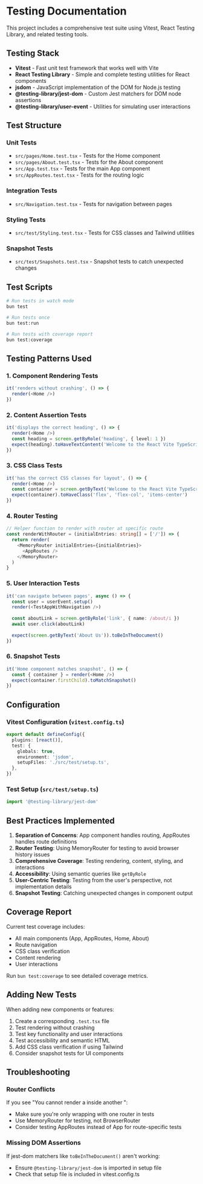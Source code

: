 # Testing Documentation

This project includes a comprehensive test suite using Vitest, React Testing Library, and related testing tools.

## Testing Stack

- **Vitest** - Fast unit test framework that works well with Vite
- **React Testing Library** - Simple and complete testing utilities for React components
- **jsdom** - JavaScript implementation of the DOM for Node.js testing
- **@testing-library/jest-dom** - Custom Jest matchers for DOM node assertions
- **@testing-library/user-event** - Utilities for simulating user interactions

## Test Structure

### Unit Tests
- `src/pages/Home.test.tsx` - Tests for the Home component
- `src/pages/About.test.tsx` - Tests for the About component
- `src/App.test.tsx` - Tests for the main App component
- `src/AppRoutes.test.tsx` - Tests for the routing logic

### Integration Tests
- `src/Navigation.test.tsx` - Tests for navigation between pages

### Styling Tests
- `src/test/Styling.test.tsx` - Tests for CSS classes and Tailwind utilities

### Snapshot Tests
- `src/test/Snapshots.test.tsx` - Snapshot tests to catch unexpected changes

## Test Scripts

```bash
# Run tests in watch mode
bun test

# Run tests once
bun test:run

# Run tests with coverage report
bun test:coverage
```

## Testing Patterns Used

### 1. Component Rendering Tests
```typescript
it('renders without crashing', () => {
  render(<Home />)
})
```

### 2. Content Assertion Tests
```typescript
it('displays the correct heading', () => {
  render(<Home />)
  const heading = screen.getByRole('heading', { level: 1 })
  expect(heading).toHaveTextContent('Welcome to the React Vite TypeScript SPA')
})
```

### 3. CSS Class Tests
```typescript
it('has the correct CSS classes for layout', () => {
  render(<Home />)
  const container = screen.getByText('Welcome to the React Vite TypeScript SPA').closest('div')
  expect(container).toHaveClass('flex', 'flex-col', 'items-center')
})
```

### 4. Router Testing
```typescript
// Helper function to render with router at specific route
const renderWithRouter = (initialEntries: string[] = ['/']) => {
  return render(
    <MemoryRouter initialEntries={initialEntries}>
      <AppRoutes />
    </MemoryRouter>
  )
}
```

### 5. User Interaction Tests
```typescript
it('can navigate between pages', async () => {
  const user = userEvent.setup()
  render(<TestAppWithNavigation />)
  
  const aboutLink = screen.getByRole('link', { name: /about/i })
  await user.click(aboutLink)
  
  expect(screen.getByText('About Us')).toBeInTheDocument()
})
```

### 6. Snapshot Tests
```typescript
it('Home component matches snapshot', () => {
  const { container } = render(<Home />)
  expect(container.firstChild).toMatchSnapshot()
})
```

## Configuration

### Vitest Configuration (`vitest.config.ts`)
```typescript
export default defineConfig({
  plugins: [react()],
  test: {
    globals: true,
    environment: 'jsdom',
    setupFiles: './src/test/setup.ts',
  },
})
```

### Test Setup (`src/test/setup.ts`)
```typescript
import '@testing-library/jest-dom'
```

## Best Practices Implemented

1. **Separation of Concerns**: App component handles routing, AppRoutes handles route definitions
2. **Router Testing**: Using MemoryRouter for testing to avoid browser history issues
3. **Comprehensive Coverage**: Testing rendering, content, styling, and interactions
4. **Accessibility**: Using semantic queries like `getByRole`
5. **User-Centric Testing**: Testing from the user's perspective, not implementation details
6. **Snapshot Testing**: Catching unexpected changes in component output

## Coverage Report

Current test coverage includes:
- All main components (App, AppRoutes, Home, About)
- Route navigation
- CSS class verification
- Content rendering
- User interactions

Run `bun test:coverage` to see detailed coverage metrics.

## Adding New Tests

When adding new components or features:

1. Create a corresponding `.test.tsx` file
2. Test rendering without crashing
3. Test key functionality and user interactions
4. Test accessibility and semantic HTML
5. Add CSS class verification if using Tailwind
6. Consider snapshot tests for UI components

## Troubleshooting

### Router Conflicts
If you see "You cannot render a <Router> inside another <Router>":
- Make sure you're only wrapping with one router in tests
- Use MemoryRouter for testing, not BrowserRouter
- Consider testing AppRoutes instead of App for route-specific tests

### Missing DOM Assertions
If jest-dom matchers like `toBeInTheDocument()` aren't working:
- Ensure `@testing-library/jest-dom` is imported in setup file
- Check that setup file is included in vitest.config.ts
